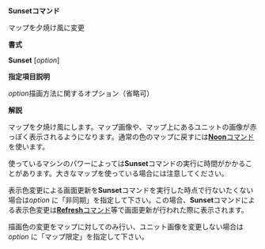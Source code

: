 **Sunsetコマンド**

マップを夕焼け風に変更

**書式**

**Sunset** [*option*]

**指定項目説明**

*option*描画方法に関するオプション（省略可）

**解説**

マップを夕焼け風にします。マップ画像や、マップ上にあるユニットの画像が赤っぽく表示されるようになります。通常の色のマップに戻すには[**Noon**コマンド](Noonコマンド)を使います。

使っているマシンのパワーによっては**Sunset**コマンドの実行に時間がかかることがあります。大きなマップを使っている場合には注意してください。

表示色変更による画面更新を**Sunset**コマンドを実行した時点で行ないたくない場合は*option* に「非同期」を指定して下さい。この場合、**Sunset**コマンドによる表示色変更は[**Refresh**コマンド](Refreshコマンド)等で画面更新が行われた際に表示されます。

描画色の変更をマップに対してのみ行い、ユニット画像を変更しない場合は*option* に「マップ限定」を指定して下さい。
